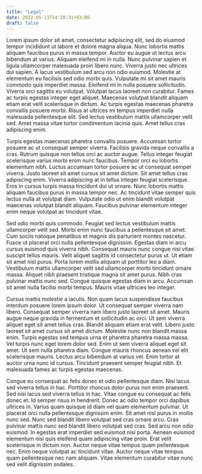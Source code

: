 ```yaml
---
title: "Legal"
date: 2022-05-11T14:28:31+03:00
draft: false
---
```


Lorem ipsum dolor sit amet, consectetur adipiscing elit, sed do eiusmod tempor incididunt ut labore et dolore magna aliqua. Nunc lobortis mattis aliquam faucibus purus in massa tempor. Auctor eu augue ut lectus arcu bibendum at varius. Aliquam eleifend mi in nulla. Nunc pulvinar sapien et ligula ullamcorper malesuada proin libero nunc. Viverra justo nec ultrices dui sapien. A lacus vestibulum sed arcu non odio euismod. Molestie at elementum eu facilisis sed odio morbi quis. Vulputate mi sit amet mauris commodo quis imperdiet massa. Eleifend mi in nulla posuere sollicitudin. Viverra orci sagittis eu volutpat. Volutpat lacus laoreet non curabitur. Fames ac turpis egestas integer eget aliquet. Maecenas volutpat blandit aliquam etiam erat velit scelerisque in dictum. Ac turpis egestas maecenas pharetra convallis posuere morbi. Risus at ultrices mi tempus imperdiet nulla malesuada pellentesque elit. Sed lectus vestibulum mattis ullamcorper velit sed. Amet massa vitae tortor condimentum lacinia quis. Amet tellus cras adipiscing enim.

Turpis egestas maecenas pharetra convallis posuere. Accumsan tortor posuere ac ut consequat semper viverra. Facilisis gravida neque convallis a cras. Rutrum quisque non tellus orci ac auctor augue. Tellus integer feugiat scelerisque varius morbi enim nunc faucibus. Tempor orci eu lobortis elementum nibh. Luctus accumsan tortor posuere ac ut consequat semper viverra. Justo laoreet sit amet cursus sit amet dictum. Sit amet tellus cras adipiscing enim. Viverra adipiscing at in tellus integer feugiat scelerisque. Eros in cursus turpis massa tincidunt dui ut ornare. Nunc lobortis mattis aliquam faucibus purus in massa tempor nec. Ac tincidunt vitae semper quis lectus nulla at volutpat diam. Vulputate odio ut enim blandit volutpat maecenas volutpat blandit aliquam. Faucibus pulvinar elementum integer enim neque volutpat ac tincidunt vitae.

Sed odio morbi quis commodo. Feugiat sed lectus vestibulum mattis ullamcorper velit sed. Morbi enim nunc faucibus a pellentesque sit amet. Cum sociis natoque penatibus et magnis dis parturient montes nascetur. Fusce ut placerat orci nulla pellentesque dignissim. Egestas diam in arcu cursus euismod quis viverra nibh. Consequat mauris nunc congue nisi vitae suscipit tellus mauris. Velit aliquet sagittis id consectetur purus ut. Ut etiam sit amet nisl purus. Porta lorem mollis aliquam ut porttitor leo a diam. Vestibulum mattis ullamcorper velit sed ullamcorper morbi tincidunt ornare massa. Aliquet nibh praesent tristique magna sit amet purus. Nibh cras pulvinar mattis nunc sed. Congue quisque egestas diam in arcu. Accumsan sit amet nulla facilisi morbi tempus. Mauris vitae ultricies leo integer.

Cursus mattis molestie a iaculis. Non quam lacus suspendisse faucibus interdum posuere lorem ipsum dolor. Ut consequat semper viverra nam libero. Consequat semper viverra nam libero justo laoreet sit amet. Mauris augue neque gravida in fermentum et sollicitudin ac orci. Ut sem viverra aliquet eget sit amet tellus cras. Blandit aliquam etiam erat velit. Libero justo laoreet sit amet cursus sit amet dictum. Molestie nunc non blandit massa enim. Turpis egestas sed tempus urna et pharetra pharetra massa massa. Vel turpis nunc eget lorem dolor sed. Enim ut sem viverra aliquet eget sit amet. Ut sem nulla pharetra diam. Congue mauris rhoncus aenean vel elit scelerisque mauris. Lectus arcu bibendum at varius vel. Enim tortor at auctor urna nunc id cursus. Tincidunt praesent semper feugiat nibh. Et malesuada fames ac turpis egestas maecenas.

Congue eu consequat ac felis donec et odio pellentesque diam. Nisi lacus sed viverra tellus in hac. Porttitor rhoncus dolor purus non enim praesent. Sed nisi lacus sed viverra tellus in hac. Vitae congue eu consequat ac felis donec et. Id semper risus in hendrerit. Donec ac odio tempor orci dapibus ultrices in. Varius quam quisque id diam vel quam elementum pulvinar. Ut placerat orci nulla pellentesque dignissim enim. Sit amet nisl purus in mollis nunc sed. Nunc sed blandit libero volutpat sed cras ornare arcu. Cras pulvinar mattis nunc sed blandit libero volutpat sed cras. Sed arcu non odio euismod. In egestas erat imperdiet sed euismod nisi porta. Aenean euismod elementum nisi quis eleifend quam adipiscing vitae proin. Erat velit scelerisque in dictum non. Auctor neque vitae tempus quam pellentesque nec. Enim neque volutpat ac tincidunt vitae. Auctor neque vitae tempus quam pellentesque nec nam aliquam. Vitae elementum curabitur vitae nunc sed velit dignissim sodales.
